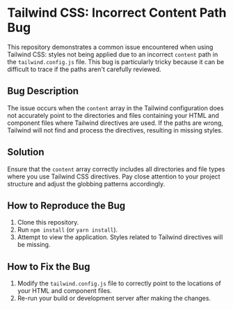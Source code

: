 # Tailwind CSS: Incorrect Content Path Bug

This repository demonstrates a common issue encountered when using Tailwind CSS: styles not being applied due to an incorrect `content` path in the `tailwind.config.js` file.  This bug is particularly tricky because it can be difficult to trace if the paths aren't carefully reviewed.

## Bug Description

The issue occurs when the `content` array in the Tailwind configuration does not accurately point to the directories and files containing your HTML and component files where Tailwind directives are used.  If the paths are wrong, Tailwind will not find and process the directives, resulting in missing styles.

## Solution

Ensure that the `content` array correctly includes all directories and file types where you use Tailwind CSS directives. Pay close attention to your project structure and adjust the globbing patterns accordingly.

## How to Reproduce the Bug

1. Clone this repository.
2. Run `npm install` (or `yarn install`).
3. Attempt to view the application. Styles related to Tailwind directives will be missing.

## How to Fix the Bug

1. Modify the `tailwind.config.js` file to correctly point to the locations of your HTML and component files.
2. Re-run your build or development server after making the changes.